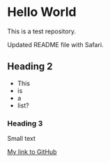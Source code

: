 # Hello World
This is a test repository.

Updated README file with Safari.

## Heading 2

* This
* is
* a
* list?

### Heading 3
Small text

[My link to GitHub](http://github.com)